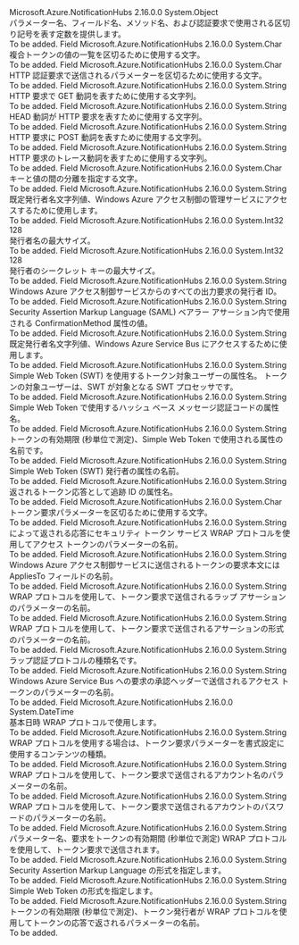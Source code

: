 <Type Name="TokenConstants" FullName="Microsoft.Azure.NotificationHubs.TokenConstants">
  <TypeSignature Language="C#" Value="public static class TokenConstants" />
  <TypeSignature Language="ILAsm" Value=".class public auto ansi abstract sealed beforefieldinit TokenConstants extends System.Object" />
  <TypeSignature Language="DocId" Value="T:Microsoft.Azure.NotificationHubs.TokenConstants" />
  <TypeSignature Language="VB.NET" Value="Public Class TokenConstants" />
  <TypeSignature Language="F#" Value="type TokenConstants = class" />
  <AssemblyInfo>
    <AssemblyName>Microsoft.Azure.NotificationHubs</AssemblyName>
    <AssemblyVersion>2.16.0.0</AssemblyVersion>
  </AssemblyInfo>
  <Base>
    <BaseTypeName>System.Object</BaseTypeName>
  </Base>
  <Interfaces />
  <Docs>
    <summary>パラメーター名、フィールド名、メソッド名、および認証要求で使用される区切り記号を表す定数を提供します。</summary>
    <remarks>To be added.</remarks>
  </Docs>
  <Members>
    <Member MemberName="DefaultCompoundClaimDelimiter">
      <MemberSignature Language="C#" Value="public const char DefaultCompoundClaimDelimiter;" />
      <MemberSignature Language="ILAsm" Value=".field public static literal char DefaultCompoundClaimDelimiter" />
      <MemberSignature Language="DocId" Value="F:Microsoft.Azure.NotificationHubs.TokenConstants.DefaultCompoundClaimDelimiter" />
      <MemberSignature Language="VB.NET" Value="Public Const DefaultCompoundClaimDelimiter As Char " />
      <MemberSignature Language="F#" Value="val mutable DefaultCompoundClaimDelimiter : char" Usage="Microsoft.Azure.NotificationHubs.TokenConstants.DefaultCompoundClaimDelimiter" />
      <MemberType>Field</MemberType>
      <AssemblyInfo>
        <AssemblyName>Microsoft.Azure.NotificationHubs</AssemblyName>
        <AssemblyVersion>2.16.0.0</AssemblyVersion>
      </AssemblyInfo>
      <ReturnValue>
        <ReturnType>System.Char</ReturnType>
      </ReturnValue>
      <Docs>
        <summary>複合トークンの値の一覧を区切るために使用する文字。</summary>
        <remarks>To be added.</remarks>
      </Docs>
    </Member>
    <Member MemberName="HttpAuthParameterSeparator">
      <MemberSignature Language="C#" Value="public const char HttpAuthParameterSeparator;" />
      <MemberSignature Language="ILAsm" Value=".field public static literal char HttpAuthParameterSeparator" />
      <MemberSignature Language="DocId" Value="F:Microsoft.Azure.NotificationHubs.TokenConstants.HttpAuthParameterSeparator" />
      <MemberSignature Language="VB.NET" Value="Public Const HttpAuthParameterSeparator As Char " />
      <MemberSignature Language="F#" Value="val mutable HttpAuthParameterSeparator : char" Usage="Microsoft.Azure.NotificationHubs.TokenConstants.HttpAuthParameterSeparator" />
      <MemberType>Field</MemberType>
      <AssemblyInfo>
        <AssemblyName>Microsoft.Azure.NotificationHubs</AssemblyName>
        <AssemblyVersion>2.16.0.0</AssemblyVersion>
      </AssemblyInfo>
      <ReturnValue>
        <ReturnType>System.Char</ReturnType>
      </ReturnValue>
      <Docs>
        <summary>HTTP 認証要求で送信されるパラメーターを区切るために使用する文字。</summary>
        <remarks>To be added.</remarks>
      </Docs>
    </Member>
    <Member MemberName="HttpMethodGet">
      <MemberSignature Language="C#" Value="public const string HttpMethodGet;" />
      <MemberSignature Language="ILAsm" Value=".field public static literal string HttpMethodGet" />
      <MemberSignature Language="DocId" Value="F:Microsoft.Azure.NotificationHubs.TokenConstants.HttpMethodGet" />
      <MemberSignature Language="VB.NET" Value="Public Const HttpMethodGet As String " />
      <MemberSignature Language="F#" Value="val mutable HttpMethodGet : string" Usage="Microsoft.Azure.NotificationHubs.TokenConstants.HttpMethodGet" />
      <MemberType>Field</MemberType>
      <AssemblyInfo>
        <AssemblyName>Microsoft.Azure.NotificationHubs</AssemblyName>
        <AssemblyVersion>2.16.0.0</AssemblyVersion>
      </AssemblyInfo>
      <ReturnValue>
        <ReturnType>System.String</ReturnType>
      </ReturnValue>
      <Docs>
        <summary>HTTP 要求で GET 動詞を表すために使用する文字列。</summary>
        <remarks>To be added.</remarks>
      </Docs>
    </Member>
    <Member MemberName="HttpMethodHead">
      <MemberSignature Language="C#" Value="public const string HttpMethodHead;" />
      <MemberSignature Language="ILAsm" Value=".field public static literal string HttpMethodHead" />
      <MemberSignature Language="DocId" Value="F:Microsoft.Azure.NotificationHubs.TokenConstants.HttpMethodHead" />
      <MemberSignature Language="VB.NET" Value="Public Const HttpMethodHead As String " />
      <MemberSignature Language="F#" Value="val mutable HttpMethodHead : string" Usage="Microsoft.Azure.NotificationHubs.TokenConstants.HttpMethodHead" />
      <MemberType>Field</MemberType>
      <AssemblyInfo>
        <AssemblyName>Microsoft.Azure.NotificationHubs</AssemblyName>
        <AssemblyVersion>2.16.0.0</AssemblyVersion>
      </AssemblyInfo>
      <ReturnValue>
        <ReturnType>System.String</ReturnType>
      </ReturnValue>
      <Docs>
        <summary>HEAD 動詞が HTTP 要求を表すために使用する文字列。</summary>
        <remarks>To be added.</remarks>
      </Docs>
    </Member>
    <Member MemberName="HttpMethodPost">
      <MemberSignature Language="C#" Value="public const string HttpMethodPost;" />
      <MemberSignature Language="ILAsm" Value=".field public static literal string HttpMethodPost" />
      <MemberSignature Language="DocId" Value="F:Microsoft.Azure.NotificationHubs.TokenConstants.HttpMethodPost" />
      <MemberSignature Language="VB.NET" Value="Public Const HttpMethodPost As String " />
      <MemberSignature Language="F#" Value="val mutable HttpMethodPost : string" Usage="Microsoft.Azure.NotificationHubs.TokenConstants.HttpMethodPost" />
      <MemberType>Field</MemberType>
      <AssemblyInfo>
        <AssemblyName>Microsoft.Azure.NotificationHubs</AssemblyName>
        <AssemblyVersion>2.16.0.0</AssemblyVersion>
      </AssemblyInfo>
      <ReturnValue>
        <ReturnType>System.String</ReturnType>
      </ReturnValue>
      <Docs>
        <summary>HTTP 要求に POST 動詞を表すために使用する文字列。</summary>
        <remarks>To be added.</remarks>
      </Docs>
    </Member>
    <Member MemberName="HttpMethodTrace">
      <MemberSignature Language="C#" Value="public const string HttpMethodTrace;" />
      <MemberSignature Language="ILAsm" Value=".field public static literal string HttpMethodTrace" />
      <MemberSignature Language="DocId" Value="F:Microsoft.Azure.NotificationHubs.TokenConstants.HttpMethodTrace" />
      <MemberSignature Language="VB.NET" Value="Public Const HttpMethodTrace As String " />
      <MemberSignature Language="F#" Value="val mutable HttpMethodTrace : string" Usage="Microsoft.Azure.NotificationHubs.TokenConstants.HttpMethodTrace" />
      <MemberType>Field</MemberType>
      <AssemblyInfo>
        <AssemblyName>Microsoft.Azure.NotificationHubs</AssemblyName>
        <AssemblyVersion>2.16.0.0</AssemblyVersion>
      </AssemblyInfo>
      <ReturnValue>
        <ReturnType>System.String</ReturnType>
      </ReturnValue>
      <Docs>
        <summary>HTTP 要求のトレース動詞を表すために使用する文字列。</summary>
        <remarks>To be added.</remarks>
      </Docs>
    </Member>
    <Member MemberName="KeyValueSeparator">
      <MemberSignature Language="C#" Value="public const char KeyValueSeparator;" />
      <MemberSignature Language="ILAsm" Value=".field public static literal char KeyValueSeparator" />
      <MemberSignature Language="DocId" Value="F:Microsoft.Azure.NotificationHubs.TokenConstants.KeyValueSeparator" />
      <MemberSignature Language="VB.NET" Value="Public Const KeyValueSeparator As Char " />
      <MemberSignature Language="F#" Value="val mutable KeyValueSeparator : char" Usage="Microsoft.Azure.NotificationHubs.TokenConstants.KeyValueSeparator" />
      <MemberType>Field</MemberType>
      <AssemblyInfo>
        <AssemblyName>Microsoft.Azure.NotificationHubs</AssemblyName>
        <AssemblyVersion>2.16.0.0</AssemblyVersion>
      </AssemblyInfo>
      <ReturnValue>
        <ReturnType>System.Char</ReturnType>
      </ReturnValue>
      <Docs>
        <summary>キーと値の間の分離を指定する文字。</summary>
        <remarks>To be added.</remarks>
      </Docs>
    </Member>
    <Member MemberName="ManagementIssuerName">
      <MemberSignature Language="C#" Value="public const string ManagementIssuerName;" />
      <MemberSignature Language="ILAsm" Value=".field public static literal string ManagementIssuerName" />
      <MemberSignature Language="DocId" Value="F:Microsoft.Azure.NotificationHubs.TokenConstants.ManagementIssuerName" />
      <MemberSignature Language="VB.NET" Value="Public Const ManagementIssuerName As String " />
      <MemberSignature Language="F#" Value="val mutable ManagementIssuerName : string" Usage="Microsoft.Azure.NotificationHubs.TokenConstants.ManagementIssuerName" />
      <MemberType>Field</MemberType>
      <AssemblyInfo>
        <AssemblyName>Microsoft.Azure.NotificationHubs</AssemblyName>
        <AssemblyVersion>2.16.0.0</AssemblyVersion>
      </AssemblyInfo>
      <ReturnValue>
        <ReturnType>System.String</ReturnType>
      </ReturnValue>
      <Docs>
        <summary>既定発行者名文字列値、Windows Azure アクセス制御の管理サービスにアクセスするために使用します。</summary>
        <remarks>To be added.</remarks>
      </Docs>
    </Member>
    <Member MemberName="MaxIssuerNameSize">
      <MemberSignature Language="C#" Value="public const int MaxIssuerNameSize = 128;" />
      <MemberSignature Language="ILAsm" Value=".field public static literal int32 MaxIssuerNameSize = (128)" />
      <MemberSignature Language="DocId" Value="F:Microsoft.Azure.NotificationHubs.TokenConstants.MaxIssuerNameSize" />
      <MemberSignature Language="VB.NET" Value="Public Const MaxIssuerNameSize As Integer  = 128" />
      <MemberSignature Language="F#" Value="val mutable MaxIssuerNameSize : int" Usage="Microsoft.Azure.NotificationHubs.TokenConstants.MaxIssuerNameSize" />
      <MemberType>Field</MemberType>
      <AssemblyInfo>
        <AssemblyName>Microsoft.Azure.NotificationHubs</AssemblyName>
        <AssemblyVersion>2.16.0.0</AssemblyVersion>
      </AssemblyInfo>
      <ReturnValue>
        <ReturnType>System.Int32</ReturnType>
      </ReturnValue>
      <MemberValue>128</MemberValue>
      <Docs>
        <summary>発行者名の最大サイズ。</summary>
        <remarks>To be added.</remarks>
      </Docs>
    </Member>
    <Member MemberName="MaxIssuerSecretSize">
      <MemberSignature Language="C#" Value="public const int MaxIssuerSecretSize = 128;" />
      <MemberSignature Language="ILAsm" Value=".field public static literal int32 MaxIssuerSecretSize = (128)" />
      <MemberSignature Language="DocId" Value="F:Microsoft.Azure.NotificationHubs.TokenConstants.MaxIssuerSecretSize" />
      <MemberSignature Language="VB.NET" Value="Public Const MaxIssuerSecretSize As Integer  = 128" />
      <MemberSignature Language="F#" Value="val mutable MaxIssuerSecretSize : int" Usage="Microsoft.Azure.NotificationHubs.TokenConstants.MaxIssuerSecretSize" />
      <MemberType>Field</MemberType>
      <AssemblyInfo>
        <AssemblyName>Microsoft.Azure.NotificationHubs</AssemblyName>
        <AssemblyVersion>2.16.0.0</AssemblyVersion>
      </AssemblyInfo>
      <ReturnValue>
        <ReturnType>System.Int32</ReturnType>
      </ReturnValue>
      <MemberValue>128</MemberValue>
      <Docs>
        <summary>発行者のシークレット キーの最大サイズ。</summary>
        <remarks>To be added.</remarks>
      </Docs>
    </Member>
    <Member MemberName="OutputClaimIssuerId">
      <MemberSignature Language="C#" Value="public const string OutputClaimIssuerId;" />
      <MemberSignature Language="ILAsm" Value=".field public static literal string OutputClaimIssuerId" />
      <MemberSignature Language="DocId" Value="F:Microsoft.Azure.NotificationHubs.TokenConstants.OutputClaimIssuerId" />
      <MemberSignature Language="VB.NET" Value="Public Const OutputClaimIssuerId As String " />
      <MemberSignature Language="F#" Value="val mutable OutputClaimIssuerId : string" Usage="Microsoft.Azure.NotificationHubs.TokenConstants.OutputClaimIssuerId" />
      <MemberType>Field</MemberType>
      <AssemblyInfo>
        <AssemblyName>Microsoft.Azure.NotificationHubs</AssemblyName>
        <AssemblyVersion>2.16.0.0</AssemblyVersion>
      </AssemblyInfo>
      <ReturnValue>
        <ReturnType>System.String</ReturnType>
      </ReturnValue>
      <Docs>
        <summary>Windows Azure アクセス制御サービスからのすべての出力要求の発行者 ID。</summary>
        <remarks>To be added.</remarks>
      </Docs>
    </Member>
    <Member MemberName="Saml11ConfirmationMethodBearerToken">
      <MemberSignature Language="C#" Value="public const string Saml11ConfirmationMethodBearerToken;" />
      <MemberSignature Language="ILAsm" Value=".field public static literal string Saml11ConfirmationMethodBearerToken" />
      <MemberSignature Language="DocId" Value="F:Microsoft.Azure.NotificationHubs.TokenConstants.Saml11ConfirmationMethodBearerToken" />
      <MemberSignature Language="VB.NET" Value="Public Const Saml11ConfirmationMethodBearerToken As String " />
      <MemberSignature Language="F#" Value="val mutable Saml11ConfirmationMethodBearerToken : string" Usage="Microsoft.Azure.NotificationHubs.TokenConstants.Saml11ConfirmationMethodBearerToken" />
      <MemberType>Field</MemberType>
      <AssemblyInfo>
        <AssemblyName>Microsoft.Azure.NotificationHubs</AssemblyName>
        <AssemblyVersion>2.16.0.0</AssemblyVersion>
      </AssemblyInfo>
      <ReturnValue>
        <ReturnType>System.String</ReturnType>
      </ReturnValue>
      <Docs>
        <summary>Security Assertion Markup Language (SAML) ベアラー アサーション内で使用される ConfirmationMethod 属性の値。</summary>
        <remarks>To be added.</remarks>
      </Docs>
    </Member>
    <Member MemberName="ServiceBusIssuerName">
      <MemberSignature Language="C#" Value="public const string ServiceBusIssuerName;" />
      <MemberSignature Language="ILAsm" Value=".field public static literal string ServiceBusIssuerName" />
      <MemberSignature Language="DocId" Value="F:Microsoft.Azure.NotificationHubs.TokenConstants.ServiceBusIssuerName" />
      <MemberSignature Language="VB.NET" Value="Public Const ServiceBusIssuerName As String " />
      <MemberSignature Language="F#" Value="val mutable ServiceBusIssuerName : string" Usage="Microsoft.Azure.NotificationHubs.TokenConstants.ServiceBusIssuerName" />
      <MemberType>Field</MemberType>
      <AssemblyInfo>
        <AssemblyName>Microsoft.Azure.NotificationHubs</AssemblyName>
        <AssemblyVersion>2.16.0.0</AssemblyVersion>
      </AssemblyInfo>
      <ReturnValue>
        <ReturnType>System.String</ReturnType>
      </ReturnValue>
      <Docs>
        <summary>既定発行者名文字列値、Windows Azure Service Bus にアクセスするために使用します。</summary>
        <remarks>To be added.</remarks>
      </Docs>
    </Member>
    <Member MemberName="TokenAudience">
      <MemberSignature Language="C#" Value="public const string TokenAudience;" />
      <MemberSignature Language="ILAsm" Value=".field public static literal string TokenAudience" />
      <MemberSignature Language="DocId" Value="F:Microsoft.Azure.NotificationHubs.TokenConstants.TokenAudience" />
      <MemberSignature Language="VB.NET" Value="Public Const TokenAudience As String " />
      <MemberSignature Language="F#" Value="val mutable TokenAudience : string" Usage="Microsoft.Azure.NotificationHubs.TokenConstants.TokenAudience" />
      <MemberType>Field</MemberType>
      <AssemblyInfo>
        <AssemblyName>Microsoft.Azure.NotificationHubs</AssemblyName>
        <AssemblyVersion>2.16.0.0</AssemblyVersion>
      </AssemblyInfo>
      <ReturnValue>
        <ReturnType>System.String</ReturnType>
      </ReturnValue>
      <Docs>
        <summary>Simple Web Token (SWT) を使用するトークン対象ユーザーの属性名。 トークンの対象ユーザーは、SWT が対象となる SWT プロセッサです。</summary>
        <remarks>To be added.</remarks>
      </Docs>
    </Member>
    <Member MemberName="TokenDigest256">
      <MemberSignature Language="C#" Value="public const string TokenDigest256;" />
      <MemberSignature Language="ILAsm" Value=".field public static literal string TokenDigest256" />
      <MemberSignature Language="DocId" Value="F:Microsoft.Azure.NotificationHubs.TokenConstants.TokenDigest256" />
      <MemberSignature Language="VB.NET" Value="Public Const TokenDigest256 As String " />
      <MemberSignature Language="F#" Value="val mutable TokenDigest256 : string" Usage="Microsoft.Azure.NotificationHubs.TokenConstants.TokenDigest256" />
      <MemberType>Field</MemberType>
      <AssemblyInfo>
        <AssemblyName>Microsoft.Azure.NotificationHubs</AssemblyName>
        <AssemblyVersion>2.16.0.0</AssemblyVersion>
      </AssemblyInfo>
      <ReturnValue>
        <ReturnType>System.String</ReturnType>
      </ReturnValue>
      <Docs>
        <summary>Simple Web Token で使用するハッシュ ベース メッセージ認証コードの属性名。</summary>
        <remarks>To be added.</remarks>
      </Docs>
    </Member>
    <Member MemberName="TokenExpiresOn">
      <MemberSignature Language="C#" Value="public const string TokenExpiresOn;" />
      <MemberSignature Language="ILAsm" Value=".field public static literal string TokenExpiresOn" />
      <MemberSignature Language="DocId" Value="F:Microsoft.Azure.NotificationHubs.TokenConstants.TokenExpiresOn" />
      <MemberSignature Language="VB.NET" Value="Public Const TokenExpiresOn As String " />
      <MemberSignature Language="F#" Value="val mutable TokenExpiresOn : string" Usage="Microsoft.Azure.NotificationHubs.TokenConstants.TokenExpiresOn" />
      <MemberType>Field</MemberType>
      <AssemblyInfo>
        <AssemblyName>Microsoft.Azure.NotificationHubs</AssemblyName>
        <AssemblyVersion>2.16.0.0</AssemblyVersion>
      </AssemblyInfo>
      <ReturnValue>
        <ReturnType>System.String</ReturnType>
      </ReturnValue>
      <Docs>
        <summary>トークンの有効期限 (秒単位で測定)、Simple Web Token で使用される属性の名前です。</summary>
        <remarks>To be added.</remarks>
      </Docs>
    </Member>
    <Member MemberName="TokenIssuer">
      <MemberSignature Language="C#" Value="public const string TokenIssuer;" />
      <MemberSignature Language="ILAsm" Value=".field public static literal string TokenIssuer" />
      <MemberSignature Language="DocId" Value="F:Microsoft.Azure.NotificationHubs.TokenConstants.TokenIssuer" />
      <MemberSignature Language="VB.NET" Value="Public Const TokenIssuer As String " />
      <MemberSignature Language="F#" Value="val mutable TokenIssuer : string" Usage="Microsoft.Azure.NotificationHubs.TokenConstants.TokenIssuer" />
      <MemberType>Field</MemberType>
      <AssemblyInfo>
        <AssemblyName>Microsoft.Azure.NotificationHubs</AssemblyName>
        <AssemblyVersion>2.16.0.0</AssemblyVersion>
      </AssemblyInfo>
      <ReturnValue>
        <ReturnType>System.String</ReturnType>
      </ReturnValue>
      <Docs>
        <summary>Simple Web Token (SWT) 発行者の属性の名前。</summary>
        <remarks>To be added.</remarks>
      </Docs>
    </Member>
    <Member MemberName="TrackingIdHeaderName">
      <MemberSignature Language="C#" Value="public const string TrackingIdHeaderName;" />
      <MemberSignature Language="ILAsm" Value=".field public static literal string TrackingIdHeaderName" />
      <MemberSignature Language="DocId" Value="F:Microsoft.Azure.NotificationHubs.TokenConstants.TrackingIdHeaderName" />
      <MemberSignature Language="VB.NET" Value="Public Const TrackingIdHeaderName As String " />
      <MemberSignature Language="F#" Value="val mutable TrackingIdHeaderName : string" Usage="Microsoft.Azure.NotificationHubs.TokenConstants.TrackingIdHeaderName" />
      <MemberType>Field</MemberType>
      <AssemblyInfo>
        <AssemblyName>Microsoft.Azure.NotificationHubs</AssemblyName>
        <AssemblyVersion>2.16.0.0</AssemblyVersion>
      </AssemblyInfo>
      <ReturnValue>
        <ReturnType>System.String</ReturnType>
      </ReturnValue>
      <Docs>
        <summary>返されるトークン応答として追跡 ID の属性名。</summary>
        <remarks>To be added.</remarks>
      </Docs>
    </Member>
    <Member MemberName="UrlParameterSeparator">
      <MemberSignature Language="C#" Value="public const char UrlParameterSeparator;" />
      <MemberSignature Language="ILAsm" Value=".field public static literal char UrlParameterSeparator" />
      <MemberSignature Language="DocId" Value="F:Microsoft.Azure.NotificationHubs.TokenConstants.UrlParameterSeparator" />
      <MemberSignature Language="VB.NET" Value="Public Const UrlParameterSeparator As Char " />
      <MemberSignature Language="F#" Value="val mutable UrlParameterSeparator : char" Usage="Microsoft.Azure.NotificationHubs.TokenConstants.UrlParameterSeparator" />
      <MemberType>Field</MemberType>
      <AssemblyInfo>
        <AssemblyName>Microsoft.Azure.NotificationHubs</AssemblyName>
        <AssemblyVersion>2.16.0.0</AssemblyVersion>
      </AssemblyInfo>
      <ReturnValue>
        <ReturnType>System.Char</ReturnType>
      </ReturnValue>
      <Docs>
        <summary>トークン要求パラメーターを区切るために使用する文字。</summary>
        <remarks>To be added.</remarks>
      </Docs>
    </Member>
    <Member MemberName="WrapAccessToken">
      <MemberSignature Language="C#" Value="public const string WrapAccessToken;" />
      <MemberSignature Language="ILAsm" Value=".field public static literal string WrapAccessToken" />
      <MemberSignature Language="DocId" Value="F:Microsoft.Azure.NotificationHubs.TokenConstants.WrapAccessToken" />
      <MemberSignature Language="VB.NET" Value="Public Const WrapAccessToken As String " />
      <MemberSignature Language="F#" Value="val mutable WrapAccessToken : string" Usage="Microsoft.Azure.NotificationHubs.TokenConstants.WrapAccessToken" />
      <MemberType>Field</MemberType>
      <AssemblyInfo>
        <AssemblyName>Microsoft.Azure.NotificationHubs</AssemblyName>
        <AssemblyVersion>2.16.0.0</AssemblyVersion>
      </AssemblyInfo>
      <ReturnValue>
        <ReturnType>System.String</ReturnType>
      </ReturnValue>
      <Docs>
        <summary>によって返される応答にセキュリティ トークン サービス WRAP プロトコルを使用してアクセス トークンのパラメーターの名前。</summary>
        <remarks>To be added.</remarks>
      </Docs>
    </Member>
    <Member MemberName="WrapAppliesTo">
      <MemberSignature Language="C#" Value="public const string WrapAppliesTo;" />
      <MemberSignature Language="ILAsm" Value=".field public static literal string WrapAppliesTo" />
      <MemberSignature Language="DocId" Value="F:Microsoft.Azure.NotificationHubs.TokenConstants.WrapAppliesTo" />
      <MemberSignature Language="VB.NET" Value="Public Const WrapAppliesTo As String " />
      <MemberSignature Language="F#" Value="val mutable WrapAppliesTo : string" Usage="Microsoft.Azure.NotificationHubs.TokenConstants.WrapAppliesTo" />
      <MemberType>Field</MemberType>
      <AssemblyInfo>
        <AssemblyName>Microsoft.Azure.NotificationHubs</AssemblyName>
        <AssemblyVersion>2.16.0.0</AssemblyVersion>
      </AssemblyInfo>
      <ReturnValue>
        <ReturnType>System.String</ReturnType>
      </ReturnValue>
      <Docs>
        <summary>Windows Azure アクセス制御サービスに送信されるトークンの要求本文には AppliesTo フィールドの名前。</summary>
        <remarks>To be added.</remarks>
      </Docs>
    </Member>
    <Member MemberName="WrapAssertion">
      <MemberSignature Language="C#" Value="public const string WrapAssertion;" />
      <MemberSignature Language="ILAsm" Value=".field public static literal string WrapAssertion" />
      <MemberSignature Language="DocId" Value="F:Microsoft.Azure.NotificationHubs.TokenConstants.WrapAssertion" />
      <MemberSignature Language="VB.NET" Value="Public Const WrapAssertion As String " />
      <MemberSignature Language="F#" Value="val mutable WrapAssertion : string" Usage="Microsoft.Azure.NotificationHubs.TokenConstants.WrapAssertion" />
      <MemberType>Field</MemberType>
      <AssemblyInfo>
        <AssemblyName>Microsoft.Azure.NotificationHubs</AssemblyName>
        <AssemblyVersion>2.16.0.0</AssemblyVersion>
      </AssemblyInfo>
      <ReturnValue>
        <ReturnType>System.String</ReturnType>
      </ReturnValue>
      <Docs>
        <summary>WRAP プロトコルを使用して、トークン要求で送信されるラップ アサーションのパラメーターの名前。</summary>
        <remarks>To be added.</remarks>
      </Docs>
    </Member>
    <Member MemberName="WrapAssertionFormat">
      <MemberSignature Language="C#" Value="public const string WrapAssertionFormat;" />
      <MemberSignature Language="ILAsm" Value=".field public static literal string WrapAssertionFormat" />
      <MemberSignature Language="DocId" Value="F:Microsoft.Azure.NotificationHubs.TokenConstants.WrapAssertionFormat" />
      <MemberSignature Language="VB.NET" Value="Public Const WrapAssertionFormat As String " />
      <MemberSignature Language="F#" Value="val mutable WrapAssertionFormat : string" Usage="Microsoft.Azure.NotificationHubs.TokenConstants.WrapAssertionFormat" />
      <MemberType>Field</MemberType>
      <AssemblyInfo>
        <AssemblyName>Microsoft.Azure.NotificationHubs</AssemblyName>
        <AssemblyVersion>2.16.0.0</AssemblyVersion>
      </AssemblyInfo>
      <ReturnValue>
        <ReturnType>System.String</ReturnType>
      </ReturnValue>
      <Docs>
        <summary>WRAP プロトコルを使用して、トークン要求で送信されるアサーションの形式のパラメーターの名前。</summary>
        <remarks>To be added.</remarks>
      </Docs>
    </Member>
    <Member MemberName="WrapAuthenticationType">
      <MemberSignature Language="C#" Value="public const string WrapAuthenticationType;" />
      <MemberSignature Language="ILAsm" Value=".field public static literal string WrapAuthenticationType" />
      <MemberSignature Language="DocId" Value="F:Microsoft.Azure.NotificationHubs.TokenConstants.WrapAuthenticationType" />
      <MemberSignature Language="VB.NET" Value="Public Const WrapAuthenticationType As String " />
      <MemberSignature Language="F#" Value="val mutable WrapAuthenticationType : string" Usage="Microsoft.Azure.NotificationHubs.TokenConstants.WrapAuthenticationType" />
      <MemberType>Field</MemberType>
      <AssemblyInfo>
        <AssemblyName>Microsoft.Azure.NotificationHubs</AssemblyName>
        <AssemblyVersion>2.16.0.0</AssemblyVersion>
      </AssemblyInfo>
      <ReturnValue>
        <ReturnType>System.String</ReturnType>
      </ReturnValue>
      <Docs>
        <summary>ラップ認証プロトコルの種類名です。</summary>
        <remarks>To be added.</remarks>
      </Docs>
    </Member>
    <Member MemberName="WrapAuthorizationHeaderKey">
      <MemberSignature Language="C#" Value="public const string WrapAuthorizationHeaderKey;" />
      <MemberSignature Language="ILAsm" Value=".field public static literal string WrapAuthorizationHeaderKey" />
      <MemberSignature Language="DocId" Value="F:Microsoft.Azure.NotificationHubs.TokenConstants.WrapAuthorizationHeaderKey" />
      <MemberSignature Language="VB.NET" Value="Public Const WrapAuthorizationHeaderKey As String " />
      <MemberSignature Language="F#" Value="val mutable WrapAuthorizationHeaderKey : string" Usage="Microsoft.Azure.NotificationHubs.TokenConstants.WrapAuthorizationHeaderKey" />
      <MemberType>Field</MemberType>
      <AssemblyInfo>
        <AssemblyName>Microsoft.Azure.NotificationHubs</AssemblyName>
        <AssemblyVersion>2.16.0.0</AssemblyVersion>
      </AssemblyInfo>
      <ReturnValue>
        <ReturnType>System.String</ReturnType>
      </ReturnValue>
      <Docs>
        <summary>Windows Azure Service Bus への要求の承認ヘッダーで送信されるアクセス トークンのパラメーターの名前。</summary>
        <remarks>To be added.</remarks>
      </Docs>
    </Member>
    <Member MemberName="WrapBaseTime">
      <MemberSignature Language="C#" Value="public static readonly DateTime WrapBaseTime;" />
      <MemberSignature Language="ILAsm" Value=".field public static initonly valuetype System.DateTime WrapBaseTime" />
      <MemberSignature Language="DocId" Value="F:Microsoft.Azure.NotificationHubs.TokenConstants.WrapBaseTime" />
      <MemberSignature Language="VB.NET" Value="Public Shared ReadOnly WrapBaseTime As DateTime " />
      <MemberSignature Language="F#" Value=" staticval mutable WrapBaseTime : DateTime" Usage="Microsoft.Azure.NotificationHubs.TokenConstants.WrapBaseTime" />
      <MemberType>Field</MemberType>
      <AssemblyInfo>
        <AssemblyName>Microsoft.Azure.NotificationHubs</AssemblyName>
        <AssemblyVersion>2.16.0.0</AssemblyVersion>
      </AssemblyInfo>
      <ReturnValue>
        <ReturnType>System.DateTime</ReturnType>
      </ReturnValue>
      <Docs>
        <summary>基本日時 WRAP プロトコルで使用します。</summary>
        <remarks>To be added.</remarks>
      </Docs>
    </Member>
    <Member MemberName="WrapContentType">
      <MemberSignature Language="C#" Value="public const string WrapContentType;" />
      <MemberSignature Language="ILAsm" Value=".field public static literal string WrapContentType" />
      <MemberSignature Language="DocId" Value="F:Microsoft.Azure.NotificationHubs.TokenConstants.WrapContentType" />
      <MemberSignature Language="VB.NET" Value="Public Const WrapContentType As String " />
      <MemberSignature Language="F#" Value="val mutable WrapContentType : string" Usage="Microsoft.Azure.NotificationHubs.TokenConstants.WrapContentType" />
      <MemberType>Field</MemberType>
      <AssemblyInfo>
        <AssemblyName>Microsoft.Azure.NotificationHubs</AssemblyName>
        <AssemblyVersion>2.16.0.0</AssemblyVersion>
      </AssemblyInfo>
      <ReturnValue>
        <ReturnType>System.String</ReturnType>
      </ReturnValue>
      <Docs>
        <summary>WRAP プロトコルを使用する場合は、トークン要求パラメーターを書式設定に使用するコンテンツの種類。</summary>
        <remarks>To be added.</remarks>
      </Docs>
    </Member>
    <Member MemberName="WrapName">
      <MemberSignature Language="C#" Value="public const string WrapName;" />
      <MemberSignature Language="ILAsm" Value=".field public static literal string WrapName" />
      <MemberSignature Language="DocId" Value="F:Microsoft.Azure.NotificationHubs.TokenConstants.WrapName" />
      <MemberSignature Language="VB.NET" Value="Public Const WrapName As String " />
      <MemberSignature Language="F#" Value="val mutable WrapName : string" Usage="Microsoft.Azure.NotificationHubs.TokenConstants.WrapName" />
      <MemberType>Field</MemberType>
      <AssemblyInfo>
        <AssemblyName>Microsoft.Azure.NotificationHubs</AssemblyName>
        <AssemblyVersion>2.16.0.0</AssemblyVersion>
      </AssemblyInfo>
      <ReturnValue>
        <ReturnType>System.String</ReturnType>
      </ReturnValue>
      <Docs>
        <summary>WRAP プロトコルを使用して、トークン要求で送信されるアカウント名のパラメーターの名前。</summary>
        <remarks>To be added.</remarks>
      </Docs>
    </Member>
    <Member MemberName="WrapPassword">
      <MemberSignature Language="C#" Value="public const string WrapPassword;" />
      <MemberSignature Language="ILAsm" Value=".field public static literal string WrapPassword" />
      <MemberSignature Language="DocId" Value="F:Microsoft.Azure.NotificationHubs.TokenConstants.WrapPassword" />
      <MemberSignature Language="VB.NET" Value="Public Const WrapPassword As String " />
      <MemberSignature Language="F#" Value="val mutable WrapPassword : string" Usage="Microsoft.Azure.NotificationHubs.TokenConstants.WrapPassword" />
      <MemberType>Field</MemberType>
      <AssemblyInfo>
        <AssemblyName>Microsoft.Azure.NotificationHubs</AssemblyName>
        <AssemblyVersion>2.16.0.0</AssemblyVersion>
      </AssemblyInfo>
      <ReturnValue>
        <ReturnType>System.String</ReturnType>
      </ReturnValue>
      <Docs>
        <summary>WRAP プロトコルを使用して、トークン要求で送信されるアカウントのパスワードのパラメーターの名前。</summary>
        <remarks>To be added.</remarks>
      </Docs>
    </Member>
    <Member MemberName="WrapRequestedLifetime">
      <MemberSignature Language="C#" Value="public const string WrapRequestedLifetime;" />
      <MemberSignature Language="ILAsm" Value=".field public static literal string WrapRequestedLifetime" />
      <MemberSignature Language="DocId" Value="F:Microsoft.Azure.NotificationHubs.TokenConstants.WrapRequestedLifetime" />
      <MemberSignature Language="VB.NET" Value="Public Const WrapRequestedLifetime As String " />
      <MemberSignature Language="F#" Value="val mutable WrapRequestedLifetime : string" Usage="Microsoft.Azure.NotificationHubs.TokenConstants.WrapRequestedLifetime" />
      <MemberType>Field</MemberType>
      <AssemblyInfo>
        <AssemblyName>Microsoft.Azure.NotificationHubs</AssemblyName>
        <AssemblyVersion>2.16.0.0</AssemblyVersion>
      </AssemblyInfo>
      <ReturnValue>
        <ReturnType>System.String</ReturnType>
      </ReturnValue>
      <Docs>
        <summary>パラメーター名、要求をトークンの有効期間 (秒単位で測定) WRAP プロトコルを使用して、トークン要求で送信されます。</summary>
        <remarks>To be added.</remarks>
      </Docs>
    </Member>
    <Member MemberName="WrapSamlAssertionFormat">
      <MemberSignature Language="C#" Value="public const string WrapSamlAssertionFormat;" />
      <MemberSignature Language="ILAsm" Value=".field public static literal string WrapSamlAssertionFormat" />
      <MemberSignature Language="DocId" Value="F:Microsoft.Azure.NotificationHubs.TokenConstants.WrapSamlAssertionFormat" />
      <MemberSignature Language="VB.NET" Value="Public Const WrapSamlAssertionFormat As String " />
      <MemberSignature Language="F#" Value="val mutable WrapSamlAssertionFormat : string" Usage="Microsoft.Azure.NotificationHubs.TokenConstants.WrapSamlAssertionFormat" />
      <MemberType>Field</MemberType>
      <AssemblyInfo>
        <AssemblyName>Microsoft.Azure.NotificationHubs</AssemblyName>
        <AssemblyVersion>2.16.0.0</AssemblyVersion>
      </AssemblyInfo>
      <ReturnValue>
        <ReturnType>System.String</ReturnType>
      </ReturnValue>
      <Docs>
        <summary>Security Assertion Markup Language の形式を指定します。</summary>
        <remarks>To be added.</remarks>
      </Docs>
    </Member>
    <Member MemberName="WrapSwtAssertionFormat">
      <MemberSignature Language="C#" Value="public const string WrapSwtAssertionFormat;" />
      <MemberSignature Language="ILAsm" Value=".field public static literal string WrapSwtAssertionFormat" />
      <MemberSignature Language="DocId" Value="F:Microsoft.Azure.NotificationHubs.TokenConstants.WrapSwtAssertionFormat" />
      <MemberSignature Language="VB.NET" Value="Public Const WrapSwtAssertionFormat As String " />
      <MemberSignature Language="F#" Value="val mutable WrapSwtAssertionFormat : string" Usage="Microsoft.Azure.NotificationHubs.TokenConstants.WrapSwtAssertionFormat" />
      <MemberType>Field</MemberType>
      <AssemblyInfo>
        <AssemblyName>Microsoft.Azure.NotificationHubs</AssemblyName>
        <AssemblyVersion>2.16.0.0</AssemblyVersion>
      </AssemblyInfo>
      <ReturnValue>
        <ReturnType>System.String</ReturnType>
      </ReturnValue>
      <Docs>
        <summary>Simple Web Token の形式を指定します。</summary>
        <remarks>To be added.</remarks>
      </Docs>
    </Member>
    <Member MemberName="WrapTokenExpiresIn">
      <MemberSignature Language="C#" Value="public const string WrapTokenExpiresIn;" />
      <MemberSignature Language="ILAsm" Value=".field public static literal string WrapTokenExpiresIn" />
      <MemberSignature Language="DocId" Value="F:Microsoft.Azure.NotificationHubs.TokenConstants.WrapTokenExpiresIn" />
      <MemberSignature Language="VB.NET" Value="Public Const WrapTokenExpiresIn As String " />
      <MemberSignature Language="F#" Value="val mutable WrapTokenExpiresIn : string" Usage="Microsoft.Azure.NotificationHubs.TokenConstants.WrapTokenExpiresIn" />
      <MemberType>Field</MemberType>
      <AssemblyInfo>
        <AssemblyName>Microsoft.Azure.NotificationHubs</AssemblyName>
        <AssemblyVersion>2.16.0.0</AssemblyVersion>
      </AssemblyInfo>
      <ReturnValue>
        <ReturnType>System.String</ReturnType>
      </ReturnValue>
      <Docs>
        <summary>トークンの有効期限 (秒単位で測定)、トークン発行者が WRAP プロトコルを使用してトークンの応答で返されるパラメーターの名前。</summary>
        <remarks>To be added.</remarks>
      </Docs>
    </Member>
  </Members>
</Type>